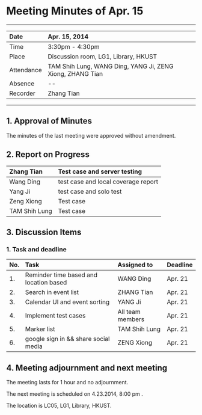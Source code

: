 # Meeting Minutes of Apr. 15 #

---

| Date | Apr. 15, 2014 |
|:-----|:--------------|
| Time | 3:30pm - 4:30pm |
| Place | Discussion room, LG1, Library, HKUST |
| Attendance | TAM Shih Lung, WANG Ding, YANG Ji, ZENG Xiong, ZHANG Tian |
| Absence | --            |
| Recorder |  Zhang Tian   |


---


## 1. Approval of Minutes ##

The minutes of the last meeting were approved without amendment.

## 2. Report on Progress ##

| Zhang Tian | Test case and server testing   |
|:-----------|:-------------------------------|
| Wang Ding  | test case and local coverage report |
| Yang Ji       | test case and solo test        |
| Zeng Xiong  | Test case                      |
| TAM Shih Lung | Test case                      |


## 3. Discussion Items ##

### 1. Task and deadline ###

| **No.** | **Task** | **Assigned to** | **Deadline** |
|:--------|:---------|:----------------|:-------------|
| 1.      | Reminder time based and location based  | WANG Ding       | Apr. 21      |
| 2.      | Search in event list| ZHANG Tian      | Apr. 21      |
| 3.      | Calendar UI  and event sorting| YANG Ji         | Apr. 21      |
| 4.      | Implement test cases | All team members | Apr. 21      |
| 5.      | Marker list | TAM Shih Lung   | Apr. 21      |
| 6.      | google sign in && share social media | ZENG Xiong      | Apr. 21      |




## 4. Meeting adjournment and next meeting ##

The meeting lasts for 1 hour and no adjournment.

The next meeting is scheduled on 4.23.2014, 8:00 pm .

The location is LC05, LG1, Library, HKUST.